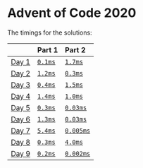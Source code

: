 # Advent of Code 2020

The timings for the solutions:

|                                                | Part 1                          | Part 2                           |
|:-----------------------------------------------|:--------------------------------|:---------------------------------|
| [Day 1](https://adventofcode.com/2020/day/1)   | [`0.1ms`](./day1/src/main.rs) | [`1.7ms`](./day1/src/main.rs)  |
| [Day 2](https://adventofcode.com/2020/day/2)   | [`1.2ms`](./day2/src/main.rs) | [`0.3ms`](./day2/src/main.rs)  |
| [Day 3](https://adventofcode.com/2020/day/3)   | [`0.4ms`](./day3/src/main.rs) | [`1.5ms`](./day3/src/main.rs)  |
| [Day 4](https://adventofcode.com/2020/day/4)   | [`1.4ms`](./day4/src/main.rs) | [`1.0ms`](./day4/src/main.rs)  |
| [Day 5](https://adventofcode.com/2020/day/5)   | [`0.3ms`](./day5/src/main.rs) | [`0.03ms`](./day5/src/main.rs)  |
| [Day 6](https://adventofcode.com/2020/day/6)   | [`1.3ms`](./day6/src/main.rs) | [`0.03ms`](./day6/src/main.rs)  |
| [Day 7](https://adventofcode.com/2020/day/7)   | [`5.4ms`](./day7/src/main.rs) | [`0.005ms`](./day7/src/main.rs)  |
| [Day 8](https://adventofcode.com/2020/day/8)   | [`0.3ms`](./day8/src/main.rs) | [`4.0ms`](./day8/src/main.rs)  |
| [Day 9](https://adventofcode.com/2020/day/9)   | [`0.2ms`](./day9/src/main.rs) | [`0.002ms`](./day9/src/main.rs)  |
